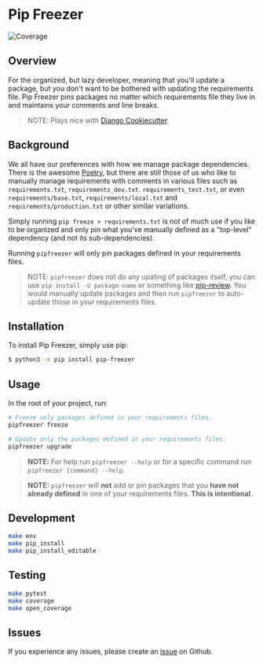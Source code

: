 # Pip Freezer

![Coverage](https://img.shields.io/badge/coverage-97%25-brightgreen)

<!-- ![Code Style](https://img.shields.io/badge/code_style-ruff-black) -->

## Overview

For the organized, but lazy developer, meaning that you'll update a package, but you don't want to be bothered with updating the requirements file. Pip Freezer pins packages no matter which requirements file they live in and maintains your comments and line breaks.

> NOTE: Plays nice with [Django Cookiecutter](https://github.com/pydanny/cookiecutter-django).

## Background

We all have our preferences with how we manage package dependencies. There is the awesome [Poetry](https://python-poetry.org/), but there are still those of us who like to manually manage requirements with comments in various files such as `requirements.txt`, `requirements_dev.txt`. `requirements_test.txt`, or even `requirements/base.txt`, `requirements/local.txt` and `requirements/production.txt` or other similar variations.

Simply running `pip freeze > requirements.txt` is not of much use if you like to be organized and only pin what you've manually defined as a "top-level" dependency (and not its sub-dependencies).

Running `pipfreezer` will only pin packages defined in your requirements files.

> NOTE: `pipfreezer` does not do any upating of packages itself, you can use `pip install -U package-name` or something like [pip-review](https://pypi.org/project/pip-review/). You would manually update packages and then run `pipfreezer` to auto-update those in your requirements files.

## Installation

To install Pip Freezer, simply use pip:

```bash
$ python3 -m pip install pip-freezer
```

## Usage

In the root of your project, run:

```bash
# Freeze only packages defined in your requirements files.
pipfreezer freeze

# Update only the packages defined in your requirements files.
pipfreezer upgrade
```

> **NOTE:** For help run `pipfreezer --help` or for a specific command run `pipfreezer {command} --help`.

> **NOTE:** `pipfreezer` will **not** add or pin packages that you **have not already defined** in one of your requirements files. **This is intentional**.

## Development

```bash
make env
make pip_install
make pip_install_editable
```

## Testing

```bash
make pytest
make coverage
make open_coverage
```

## Issues

If you experience any issues, please create an [issue](https://github.com/tsantor/pip-freezer/issues) on Github.
